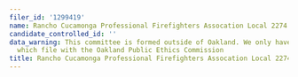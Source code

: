 ```yaml
---
filer_id: '1299419'
name: Rancho Cucamonga Professional Firefighters Assocation Local 2274 PAC
candidate_controlled_id: ''
data_warning: This committee is formed outside of Oakland. We only have data on committees
  which file with the Oakland Public Ethics Commission
title: Rancho Cucamonga Professional Firefighters Assocation Local 2274 PAC
---
```

